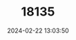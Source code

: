 ---
title: "18135"
category: "Priapella bonita"
draft: false
date: 2024-02-22 13:03:50
languages:
  Spanish; Castilian: ["Guayacon Ojiazul"]
  English: ["Graceful Priapella"]
---